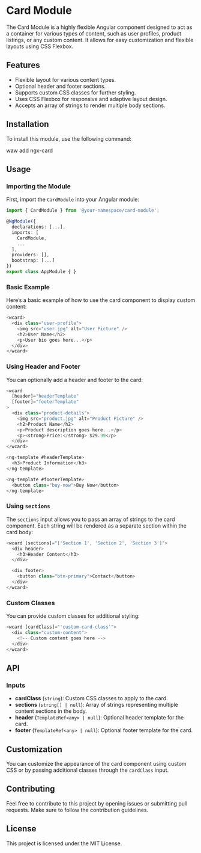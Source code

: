 # Card Module

The Card Module is a highly flexible Angular component designed to act as a container for various types of content, such as user profiles, product listings, or any custom content. It allows for easy customization and flexible layouts using CSS Flexbox.

## Features

- Flexible layout for various content types.
- Optional header and footer sections.
- Supports custom CSS classes for further styling.
- Uses CSS Flexbox for responsive and adaptive layout design.
- Accepts an array of strings to render multiple body sections.

## Installation

To install this module, use the following command:

waw add ngx-card

## Usage

### Importing the Module

First, import the `CardModule` into your Angular module:
```Typescript
import { CardModule } from '@your-namespace/card-module';

@NgModule({
  declarations: [...],
  imports: [
    CardModule,
    ...
  ],
  providers: [],
  bootstrap: [...]
})
export class AppModule { }
```
### Basic Example

Here’s a basic example of how to use the card component to display custom content:
```Typescript
<wcard>
  <div class="user-profile">
    <img src="user.jpg" alt="User Picture" />
    <h2>User Name</h2>
    <p>User bio goes here...</p>
  </div>
</wcard>
```
### Using Header and Footer

You can optionally add a header and footer to the card:
```Typescript
<wcard
  [header]="headerTemplate"
  [footer]="footerTemplate"
>
  <div class="product-details">
    <img src="product.jpg" alt="Product Picture" />
    <h2>Product Name</h2>
    <p>Product description goes here...</p>
    <p><strong>Price:</strong> $29.99</p>
  </div>
</wcard>

<ng-template #headerTemplate>
  <h3>Product Information</h3>
</ng-template>

<ng-template #footerTemplate>
  <button class="buy-now">Buy Now</button>
</ng-template>
```
### Using `sections`

The `sections` input allows you to pass an array of strings to the card component. Each string will be rendered as a separate section within the card body:
```Typescript
<wcard [sections]="['Section 1', 'Section 2', 'Section 3']">
  <div header>
    <h3>Header Content</h3>
  </div>

  <div footer>
    <button class="btn-primary">Contact</button>
  </div>
</wcard>
```
### Custom Classes

You can provide custom classes for additional styling:
```Typescript
<wcard [cardClass]="'custom-card-class'">
  <div class="custom-content">
    <!-- Custom content goes here -->
  </div>
</wcard>
```
## API

### Inputs

- **cardClass** (`string`): Custom CSS classes to apply to the card.
- **sections** (`string[] | null`): Array of strings representing multiple content sections in the body.
- **header** (`TemplateRef<any> | null`): Optional header template for the card.
- **footer** (`TemplateRef<any> | null`): Optional footer template for the card.

## Customization

You can customize the appearance of the card component using custom CSS or by passing additional classes through the `cardClass` input.

## Contributing

Feel free to contribute to this project by opening issues or submitting pull requests. Make sure to follow the contribution guidelines.

## License

This project is licensed under the MIT License.

